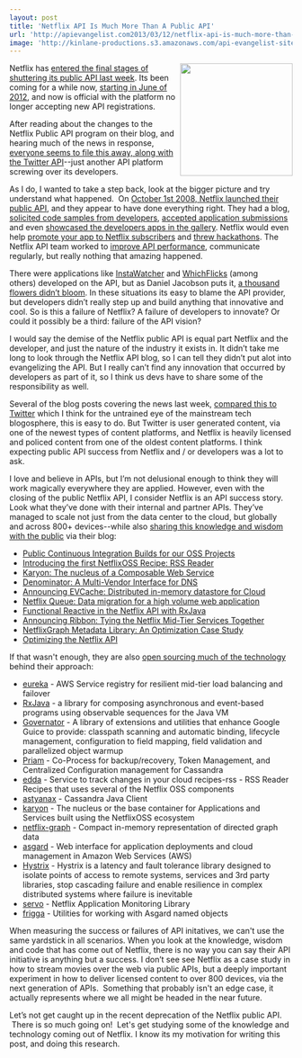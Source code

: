 ```yaml
---
layout: post
title: 'Netflix API Is Much More Than A Public API'
url: 'http://apievangelist.com2013/03/12/netflix-api-is-much-more-than-a-public-api/'
image: 'http://kinlane-productions.s3.amazonaws.com/api-evangelist-site/blog/netflix-square.png'
---
```



<p>
     <img src="https://s3.amazonaws.com/kinlane-productions/api-evangelist/netflix/netflix-square.png"  width="200" align="right" />
</p>
<p>
     Netflix has <a href="http://developer.netflix.com/blog/read/Changes_to_the_Public_API_Program" target="_blank">entered the final stages of shuttering its public API last week</a>. Its been coming for a while now, <a href="http://developer.netflix.com/blog/read/Upcoming_Changes_to_the_Netflix_API_Program" target="_blank">starting in June of 2012</a>, and now is official with the platform no longer accepting new API registrations.
</p>
<p>
     After reading about the changes to the Netflix Public API program on their blog, and hearing much of the news in response, <a href="http://www.rethink-wireless.com/2013/03/11/netflix-public-api-program-retired.htm" target="_blank">everyone seems to file this away, along with the Twitter API</a>--just another API platform screwing over its developers.
</p>
<p>
     As I do, I wanted to take a step back, look at the bigger picture and try understand what happened.  On <a href="http://readwrite.com/2008/09/30/netflix_api_launches_tomorrow" target="_blank">October 1st 2008, Netflix launched their public API</a>, and they appear to have done everything right. They had a blog, <a href="http://developer.netflix.com/blog/read/Let_Us_Know_About_your_Libraries" target="_blank">solicited code samples from developers</a>, <a href="http://developer.netflix.com/blog/read/App_Gallery_Open_for_Developer_Submissions" target="_blank">accepted application submissions</a> and even <a href="http://developer.netflix.com/blog/read/Finding_nice_applications_via_the_Netflix_App_Gallery" target="_blank">showcased the developers apps in the gallery</a>. Netflix would even help <a href="http://developer.netflix.com/blog/read/Promote_Your_App_to_Netflix_Subscribers" target="_blank">promote your app to Netflix subscribers</a> and <a href="http://developer.netflix.com/blog/read/Untitled_1" target="_blank">threw hackathons</a>. The Netflix API team worked to <a href="http://developer.netflix.com/blog/read/API_Performance_Improvements" target="_blank">improve API performance</a>, communicate regularly, but really nothing that amazing happened.
</p>
<p>
     There were applications like <a href="http://instantwatcher.com/" target="_blank">InstaWatcher</a> and <a href="http://www.whichflicks.com/" target="_blank">WhichFlicks</a> (among others) developed on the API, but as Daniel Jacobson puts it, <a href="http://www.slideshare.net/michaelhart2/api-strategy-evolution-at-netflix" target="_blank">a thousand flowers didn’t bloom</a>. In these situations its easy to blame the API provider, but developers didn’t really step up and build anything that innovative and cool. So is this a failure of Netflix? A failure of developers to innovate? Or could it possibly be a third: failure of the API vision?
</p>
<p>
     I would say the demise of the Netflix public API is equal part Netflix and the developer, and just the nature of the industry it exists in. It didn’t take me long to look through the Netflix API blog, so I can tell they didn’t put alot into evangelizing the API. But I really can’t find any innovation that occurred by developers as part of it, so I think us devs have to share some of the responsibility as well.
</p>
<p>
     Several of the blog posts covering the news last week, <a href="http://www.engadget.com/2013/03/08/netflix-changes-its-current-api-program-by-ending-it-will-no/" target="_blank">compared this to Twitter</a> which I think for the untrained eye of the mainstream tech blogosphere, this is easy to do. But Twitter is user generated content, via one of the newest types of content platforms, and Netflix is heavily licensed and policed content from one of the oldest content platforms. I think expecting public API success from Netflix and / or developers was a lot to ask.
</p>
<p>
     I love and believe in APIs, but I’m not delusional enough to think they will work magically everywhere they are applied. However, even with the closing of the public Netflix API, I consider Netflix is an API success story. Look what they’ve done with their internal and partner APIs. They’ve managed to scale not just from the data center to the cloud, but globally and across 800+ devices--while also <a href="http://techblog.netflix.com/">sharing this knowledge and wisdom with the public</a> via their blog:
</p>
<ul >
     <li>
          <a href="http://techblog.netflix.com/2013/03/public-continuous-integration-builds.html">Public Continuous Integration Builds for our OSS Projects</a>
     </li>
     <li>
          <a href="http://techblog.netflix.com/2013/03/introducing-first-netflixoss-recipe-rss.html">Introducing the first NetflixOSS Recipe: RSS Reader</a>
     </li>
     <li>
          <a href="http://techblog.netflix.com/2013/03/karyon-nucleus-of-composable-web-service.html">Karyon: The nucleus of a Composable Web Service</a>
     </li>
     <li>
          <a href="http://techblog.netflix.com/2013/03/denominator-multi-vendor-interface-for.html">Denominator: A Multi-Vendor Interface for DNS</a>
     </li>
     <li>
          <a href="http://techblog.netflix.com/2013/02/announcing-evcache-distributed-in.html">Announcing EVCache: Distributed in-memory datastore for Cloud</a>
     </li>
     <li>
          <a href="http://techblog.netflix.com/2013/02/netflix-queue-data-migration-for-high.html">Netflix Queue: Data migration for a high volume web application</a>
     </li>
     <li>
          <a href="http://techblog.netflix.com/2013/02/rxjava-netflix-api.html">Functional Reactive in the Netflix API with RxJava</a>
     </li>
     <li>
          <a href="http://techblog.netflix.com/2013/01/announcing-ribbon-tying-netflix-mid.html">Announcing Ribbon: Tying the Netflix Mid-Tier Services Together</a>
     </li>
     <li>
          <a href="http://techblog.netflix.com/2013/01/netflixgraph-metadata-library_18.html">NetflixGraph Metadata Library: An Optimization Case Study</a>
     </li>
     <li>
          <a href="http://techblog.netflix.com/2013/01/optimizing-netflix-api.html">Optimizing the Netflix API</a>
     </li>
</ul>
<p>
     If that wasn't enough, they are also <a href="https://github.com/netflix">open sourcing much of the technology</a> behind their approach:
</p>
<ul >
     <li>
          <a href="https://github.com/Netflix/eureka">eureka</a> - AWS Service registry for resilient mid-tier load balancing and failover
     </li>
     <li>
          <a href="https://github.com/Netflix/RxJava">RxJava</a> - a library for composing asynchronous and event-based programs using observable sequences for the Java VM
     </li>
     <li>
          <a href="https://github.com/Netflix/governator">Governator</a> - A library of extensions and utilities that enhance Google Guice to provide: classpath scanning and automatic binding, lifecycle management, configuration to field mapping, field validation and parallelized object warmup
     </li>
     <li>
          <a href="https://github.com/Netflix/Priam">Priam</a> - Co-Process for backup/recovery, Token Management, and Centralized Configuration management for Cassandra
     </li>
     <li>
          <a href="https://github.com/Netflix/edda">edda</a> - Service to track changes in your cloud recipes-rss - RSS Reader Recipes that uses several of the Netflix OSS components
     </li>
     <li>
          <a href="https://github.com/Netflix/astyanax">astyanax</a> - Cassandra Java Client
     </li>
     <li>
          <a href="https://github.com/Netflix/karyon">karyon</a> - The nucleus or the base container for Applications and Services built using the NetflixOSS ecosystem
     </li>
     <li>
          <a href="https://github.com/Netflix/netflix-graph">netflix-graph</a> - Compact in-memory representation of directed graph data
     </li>
     <li>
          <a href="https://github.com/Netflix/asgard">asgard</a> - Web interface for application deployments and cloud management in Amazon Web Services (AWS)
     </li>
     <li>
          <a href="https://github.com/Netflix/Hystrix">Hystrix</a> - Hystrix is a latency and fault tolerance library designed to isolate points of access to remote systems, services and 3rd party libraries, stop cascading failure and enable resilience in complex distributed systems where failure is inevitable
     </li>
     <li>
          <a href="https://github.com/Netflix/servo">servo</a> - Netflix Application Monitoring Library
     </li>
     <li>
          <a href="https://github.com/Netflix/frigga">frigga</a> - Utilities for working with Asgard named objects
     </li>
</ul>
<p>
     When measuring the success or failures of API initatives, we can't use the same yardstick in all scenarios. When you look at the knowledge, wisdom and code that has come out of Netflix, there is no way you can say their API initiative is anything but a success. I don’t see see Netflix as a case study in how to stream movies over the web via public APIs, but a deeply important experiment in how to deliver licensed content to over 800 devices, via the next generation of APIs.  Something that probably isn't an edge case, it actually represents where we all might be headed in the near future.
</p>
<p>
     Let’s not get caught up in the recent deprecation of the Netflix public API.  There is so much going on!  Let's get studying some of the knowledge and technology coming out of Netflix. I know its my motivation for writing this post, and doing this research.
</p>
